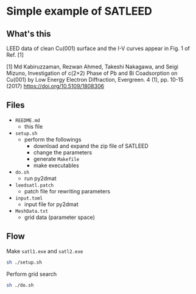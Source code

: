 # Simple example of SATLEED

## What's this

LEED data of clean Cu(001) surface and the I-V curves appear in Fig. 1 of Ref. [1]

[1] Md Kabiruzzaman, Rezwan Ahmed, Takeshi Nakagawa, and Seigi Mizuno,
Investigation of c(2×2) Phase of Pb and Bi Coadsorption on Cu(001) by Low Energy Electron Diffraction,
Evergreen. 4 (1), pp. 10-15 (2017)
https://doi.org/10.5109/1808306

## Files

- `REEDME.md`
    - this file
- `setup.sh`
    - perform the followings
        - download and expand the zip file of SATLEED
        - change the parameters
        - generate `Makefile`
        - make executables
- `do.sh`
    - run py2dmat
- `leedsatl.patch`
    - patch file for rewriting parameters
- `input.toml`
    - input file for py2dmat
- `MeshData.txt`
    - grid data (parameter space)

## Flow

Make `satl1.exe` and `satl2.exe`

``` bash
sh ./setup.sh
```

Perform grid search

``` bash
sh ./do.sh
```
